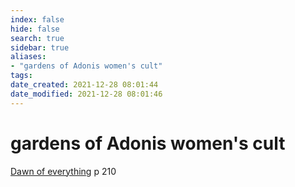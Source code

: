 ```yaml
---
index: false
hide: false
search: true
sidebar: true
aliases:
- "gardens of Adonis women's cult"
tags:
date_created: 2021-12-28 08:01:44
date_modified: 2021-12-28 08:01:46
---
```


# gardens of Adonis women's cult

[Dawn of everything](dawn_of_everything_graeber_wengrow.md) p 210